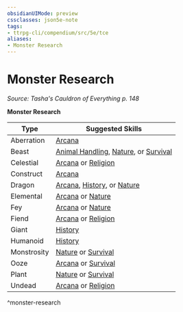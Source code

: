 ```yaml
---
obsidianUIMode: preview
cssclasses: json5e-note
tags:
- ttrpg-cli/compendium/src/5e/tce
aliases:
- Monster Research
---
```

# Monster Research
*Source: Tasha's Cauldron of Everything p. 148* 

**Monster Research**

| Type | Suggested Skills |
|------|------------------|
| Aberration | [Arcana](/3-Mechanics/CLI/Rules/skills.md#Arcana) |
| Beast | [Animal Handling](/3-Mechanics/CLI/Rules/skills.md#Animal%20Handling), [Nature](/3-Mechanics/CLI/Rules/skills.md#Nature), or [Survival](/3-Mechanics/CLI/Rules/skills.md#Survival) |
| Celestial | [Arcana](/3-Mechanics/CLI/Rules/skills.md#Arcana) or [Religion](/3-Mechanics/CLI/Rules/skills.md#Religion) |
| Construct | [Arcana](/3-Mechanics/CLI/Rules/skills.md#Arcana) |
| Dragon | [Arcana](/3-Mechanics/CLI/Rules/skills.md#Arcana), [History](/3-Mechanics/CLI/Rules/skills.md#History), or [Nature](/3-Mechanics/CLI/Rules/skills.md#Nature) |
| Elemental | [Arcana](/3-Mechanics/CLI/Rules/skills.md#Arcana) or [Nature](/3-Mechanics/CLI/Rules/skills.md#Nature) |
| Fey | [Arcana](/3-Mechanics/CLI/Rules/skills.md#Arcana) or [Nature](/3-Mechanics/CLI/Rules/skills.md#Nature) |
| Fiend | [Arcana](/3-Mechanics/CLI/Rules/skills.md#Arcana) or [Religion](/3-Mechanics/CLI/Rules/skills.md#Religion) |
| Giant | [History](/3-Mechanics/CLI/Rules/skills.md#History) |
| Humanoid | [History](/3-Mechanics/CLI/Rules/skills.md#History) |
| Monstrosity | [Nature](/3-Mechanics/CLI/Rules/skills.md#Nature) or [Survival](/3-Mechanics/CLI/Rules/skills.md#Survival) |
| Ooze | [Arcana](/3-Mechanics/CLI/Rules/skills.md#Arcana) or [Survival](/3-Mechanics/CLI/Rules/skills.md#Survival) |
| Plant | [Nature](/3-Mechanics/CLI/Rules/skills.md#Nature) or [Survival](/3-Mechanics/CLI/Rules/skills.md#Survival) |
| Undead | [Arcana](/3-Mechanics/CLI/Rules/skills.md#Arcana) or [Religion](/3-Mechanics/CLI/Rules/skills.md#Religion) |
^monster-research